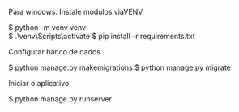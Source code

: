 Para windows: 
Instale módulos viaVENV

$ python -m venv venv   
$ .\venv\Scripts\activate 
$ pip install -r requirements.txt

Configurar banco de dados

$ python manage.py makemigrations
$ python manage.py migrate

Iniciar o aplicativo

$ python manage.py runserver
